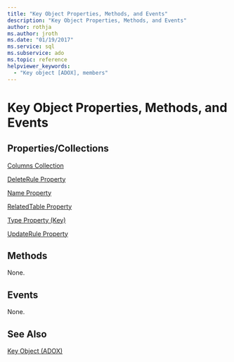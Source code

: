 ```yaml
---
title: "Key Object Properties, Methods, and Events"
description: "Key Object Properties, Methods, and Events"
author: rothja
ms.author: jroth
ms.date: "01/19/2017"
ms.service: sql
ms.subservice: ado
ms.topic: reference
helpviewer_keywords:
  - "Key object [ADOX], members"
---
```

# Key Object Properties, Methods, and Events
## Properties/Collections  
 [Columns Collection](./columns-collection-adox.md)  
  
 [DeleteRule Property](./deleterule-property-adox.md)  
  
 [Name Property](./name-property-adox.md)  
  
 [RelatedTable Property](./relatedtable-property-adox.md)  
  
 [Type Property (Key)](./type-property-key-adox.md)  
  
 [UpdateRule Property](./updaterule-property-adox.md)  
  
## Methods  
 None.  
  
## Events  
 None.  
  
## See Also  
 [Key Object (ADOX)](./key-object-adox.md)